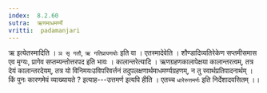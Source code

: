 ```yaml
---
index:  8.2.60
sutra:  ऋणमाधमर्ण्ये
vritti:  padamanjari
---
```


ऋ इत्येतस्मादिति । `ञ सृ गतौ`, `ऋ गतिप्रापणयोः` इति वा ।
एतस्मादेवेति । शौण्डादिव्यतिरेकेण सप्तमीसमास एव मृग्यः, प्रागेव सप्तम्यन्तोत्तरपद इति भावः । कालान्तरेत्यादि । ऋणग्रहणकालापेक्षया कालान्तरत्वम्, तत्र देयं कालान्तरदेयम्, तत्र यो विनिमयःउविपरिवर्त्तनं तदुपलक्षणार्थमाधमर्ण्यग्रहणम्, न तु स्वार्थप्रतिपादनार्थम् । किं पुनः कारणमेवं व्याख्यायते ? इत्याह---उत्तमर्ण इत्यपि हीति । एतच्च `धारेरुत्तमर्णः` इति निर्देशादवसितम् ।।
